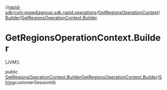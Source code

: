 //[rapid-sdk](../../../../index.md)/[com.expediagroup.sdk.rapid.operations](../../index.md)/[GetRegionsOperationContext](../index.md)/[Builder](index.md)/[GetRegionsOperationContext.Builder](-get-regions-operation-context.-builder.md)

# GetRegionsOperationContext.Builder

[JVM]\

public [GetRegionsOperationContext.Builder](index.md)[GetRegionsOperationContext.Builder](-get-regions-operation-context.-builder.md)([String](https://docs.oracle.com/javase/8/docs/api/java/lang/String.html)customerSessionId)
